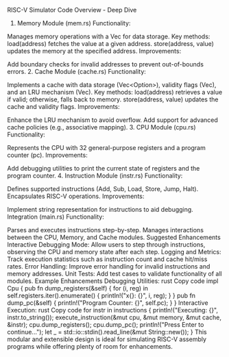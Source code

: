 RISC-V Simulator Code Overview - Deep Dive

1. Memory Module (mem.rs)
Functionality:

Manages memory operations with a Vec<i32> for data storage.
Key methods:
load(address) fetches the value at a given address.
store(address, value) updates the memory at the specified address.
Improvements:

Add boundary checks for invalid addresses to prevent out-of-bounds errors.
2. Cache Module (cache.rs)
Functionality:

Implements a cache with data storage (Vec<Option<i32>>), validity flags (Vec<bool>), and an LRU mechanism (Vec<usize>).
Key methods:
load(address) retrieves a value if valid; otherwise, falls back to memory.
store(address, value) updates the cache and validity flags.
Improvements:

Enhance the LRU mechanism to avoid overflow.
Add support for advanced cache policies (e.g., associative mapping).
3. CPU Module (cpu.rs)
Functionality:

Represents the CPU with 32 general-purpose registers and a program counter (pc).
Improvements:

Add debugging utilities to print the current state of registers and the program counter.
4. Instruction Module (instr.rs)
Functionality:

Defines supported instructions (Add, Sub, Load, Store, Jump, Halt).
Encapsulates RISC-V operations.
Improvements:

Implement string representation for instructions to aid debugging.
Integration (main.rs)
Functionality:

Parses and executes instructions step-by-step.
Manages interactions between the CPU, Memory, and Cache modules.
Suggested Enhancements
Interactive Debugging Mode: Allow users to step through instructions, observing the CPU and memory state after each step.
Logging and Metrics: Track execution statistics such as instruction count and cache hit/miss rates.
Error Handling: Improve error handling for invalid instructions and memory addresses.
Unit Tests: Add test cases to validate functionality of all modules.
Example Enhancements
Debugging Utilities:
rust
Copy code
impl Cpu {
    pub fn dump_registers(&self) {
        for (i, reg) in self.registers.iter().enumerate() {
            println!("x{}: {}", i, reg);
        }
    }
    pub fn dump_pc(&self) {
        println!("Program Counter: {}", self.pc);
    }
}
Interactive Execution:
rust
Copy code
for instr in instructions {
    println!("Executing: {}", instr.to_string());
    execute_instruction(&mut cpu, &mut memory, &mut cache, &instr);
    cpu.dump_registers();
    cpu.dump_pc();
    println!("Press Enter to continue...");
    let _ = std::io::stdin().read_line(&mut String::new());
}
This modular and extensible design is ideal for simulating RISC-V assembly programs while offering plenty of room for enhancements.
